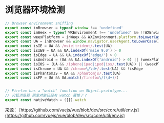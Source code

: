 # 浏览器环境检测 <Badge text="推荐"/>

```js
// Browser environment sniffing
export const inBrowser = typeof window !== 'undefined'
export const inWeex = typeof WXEnvironment !== 'undefined' && !!WXEnvironment.platform
export const weexPlatform = inWeex && WXEnvironment.platform.toLowerCase()
export const UA = inBrowser && window.navigator.userAgent.toLowerCase()
export const isIE = UA && /msie|trident/.test(UA)
export const isIE9 = UA && UA.indexOf('msie 9.0') > 0
export const isEdge = UA && UA.indexOf('edge/') > 0
export const isAndroid = (UA && UA.indexOf('android') > 0) || (weexPlatform === 'android')
export const isIOS = (UA && /iphone|ipad|ipod|ios/.test(UA)) || (weexPlatform === 'ios')
export const isChrome = UA && /chrome\/\d+/.test(UA) && !isEdge
export const isPhantomJS = UA && /phantomjs/.test(UA)
export const isFF = UA && UA.match(/firefox\/(\d+)/)


// Firefox has a "watch" function on Object.prototype...
// 火狐浏览器 原生对象已经有 watch 属性了？
export const nativeWatch = ({}).watch
```


来源： [https://github.com/vuejs/vue/blob/dev/src/core/util/env.js](https://github.com/vuejs/vue/blob/dev/src/core/util/env.js)



